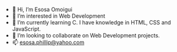 - 👋 Hi, I’m Esosa Omoigui
- 👀 I’m interested in Web Development
- 🌱 I’m currently learning C. I have knowledge in HTML, CSS and JavaScript.
- 💞️ I’m looking to collaborate on Web Development projects.
- 📫 esosa.phillip@yahoo.com

<!---
Esosa-phillip/Esosa-phillip is a ✨ special ✨ repository because its `README.md` (this file) appears on your GitHub profile.
You can click the Preview link to take a look at your changes.
--->

